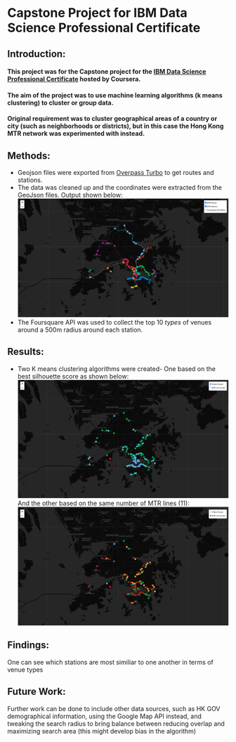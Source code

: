 # Capstone Project for IBM Data Science Professional Certificate
## Introduction:
#### This project was for the Capstone project for the [IBM Data Science Professional Certificate](https://www.coursera.org/professional-certificates/ibm-data-science) hosted by Coursera.
#### The aim of the project was to use machine learning algorithms (k means clustering) to cluster or group data.
#### Original requirement was to cluster geographical areas of a country or city (such as neighborhoods or districts), but in this case the Hong Kong MTR network was experimented with instead.
## Methods:
- Geojson files were exported from [Overpass Turbo](https://overpass-turbo.eu/) to get routes and stations.
- The data was cleaned up and the coordinates were extracted from the GeoJson files. Output shown below:
![MTR network](https://github.com/prtlobo/Coursera_Capstone/blob/71d761c69841890073e9036d6b2497df321f32b2/MTR%20Routes%20and%20Stations.png)
- The Foursquare API was used to collect the top 10 *types* of venues around a 500m radius around each station.
## Results:
- Two K means clustering algorithms were created- One based on the best silhouette score as shown below:
![MTR Cluster K best](https://github.com/prtlobo/Coursera_Capstone/blob/b476b25f813ac2ff022b691cde159c202fdd2a9a/MTr%20Cluster%20K%20best.png)
And the other based on the same number of MTR lines (11): 
![MTR K Lines](https://github.com/prtlobo/Coursera_Capstone/blob/b476b25f813ac2ff022b691cde159c202fdd2a9a/MTR%20Cluster%20K%20Line.png)
## Findings:
One can see which stations are most similiar to one another in terms of venue types
## Future Work:
Further work can be done to include other data sources, 
such as HK GOV demographical information, using the Google Map API instead,
and tweaking the search radius to bring balance between reducing overlap and maximizing search area (this might develop bias in the algorithm)
